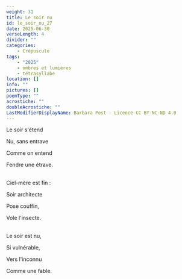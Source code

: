 ```yaml
---
weight: 31
title: Le soir nu
id: le_soir_nu_27
date: 2025-06-30
verseLength: 4
divider: ""
categories:
    - Crépuscule
tags:
    - "2025"
    - ombres et lumières
    - tétrasyllabe
location: []
info: ""
pictures: []
poemType: ""
acrostiche: ""
doubleAcrostiche: ""
LastModifierDisplayName: Barbara Post - Licence CC BY-NC-ND 4.0
---
```

Le soir s'étend

Nu, sans entrave

Comme on entend

Fendre une étrave.

 \
Ciel-mère est fin :

Soir architecte

Pose couffin,

Vole l'insecte.

 \
Le soir est nu,

Si vulnérable,

Vers l'inconnu

Comme une fable.
